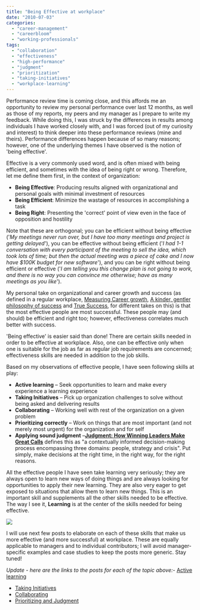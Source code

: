 ```yaml
---
title: "Being Effective at workplace"
date: "2010-07-03"
categories: 
  - "career-management"
  - "careerbloom"
  - "working-professionals"
tags: 
  - "collaboration"
  - "effectiveness"
  - "high-performance"
  - "judgment"
  - "prioritization"
  - "taking-initiatives"
  - "workplace-learning"
---
```


Performance review time is coming close, and this affords me an opportunity to review my personal performance over last 12 months, as well as those of my reports, my peers and my manager as I prepare to write my feedback. While doing this, I was struck by the differences in results among individuals I have worked closely with, and I was forced (out of my curiosity and interest) to think deeper into these performance reviews (mine and theirs). Performance differences happen because of so many reasons; however, one of the underlying themes I have observed is the notion of 'being effective'.

Effective is a very commonly used word, and is often mixed with being efficient, and sometimes with the idea of being right or wrong. Therefore, let me define them first, in the context of organization:

- **Being Effective**: Producing results aligned with organizational and personal goals with minimal investment of resources
- **Being Efficient**: Minimize the wastage of resources in accomplishing a task
- **Being Right**: Presenting the 'correct' point of view even in the face of opposition and hostility

Note that these are orthogonal; you can be efficient without being effective ('_My meetings never run over, but I have too many meetings and project is getting delayed_'), you can be effective without being efficient ('_I had 1-1 conversation with every participant of the meeting to sell the idea, which took lots of time; but then the actual meeting was a piece of cake and I now have $100K budget for new software_'), and you can be right without being efficient or effective ('_I am telling you this change plan is not going to work, and there is no way you can convince me otherwise; have as many meetings as you like_').

My personal take on organizational and career growth and success (as defined in a regular workplace, [Measuring Career growth](http://careermanagement.wordpress.com/2008/04/15/measuring-career-growth-%e2%80%93-part-iii-job-complexity-and-satisfaction/), [A kinder, gentler philosophy of success](http://www.ted.com/talks/alain_de_botton_a_kinder_gentler_philosophy_of_success.html) and [True Success](http://www.ted.com/talks/john_wooden_on_the_difference_between_winning_and_success.html), for different takes on this) is that the most effective people are most successful. These people may (and should) be efficient and right too; however, effectiveness correlates much better with success.

'Being effective' is easier said than done! There are certain skills needed in order to be effective at workplace. Also, one can be effective only when one is suitable for the job as far as regular job requirements are concerned; effectiveness skills are needed in addition to the job skills.

Based on my observations of effective people, I have seen following skills at play:

- **Active learning** – Seek opportunities to learn and make every experience a learning experience
- **Taking Initiatives** – Pick up organization challenges to solve without being asked and delivering results
- **Collaborating** – Working well with rest of the organization on a given problem
- **Prioritizing correctly** – Work on things that are most important (and not merely most urgent) for the organization and for self
- **Applying sound judgment** –[**Judgment: How Winning Leaders Make Great Calls**](http://www.amazon.com/gp/product/B001BSSI3Q/ref=pd_lpo_k2_dp_sr_1?pf_rd_p=486539851&pf_rd_s=lpo-top-stripe-1&pf_rd_t=201&pf_rd_i=1591841534&pf_rd_m=ATVPDKIKX0DER&pf_rd_r=0E7EKYMA3EH6DY60N9AX) defines this as "a contextually informed decision-making process encompassing three domains: people, strategy and crisis". Put simply, make decisions at the right time, in the right way, for the right reasons.

All the effective people I have seen take learning very seriously; they are always open to learn new ways of doing things and are always looking for opportunities to apply their new learning. They are also very eager to get exposed to situations that allow them to learn new things. This is an important skill and supplements all the other skills needed to be effective. The way I see it, **Learning** is at the center of the skills needed for being effective.

![](images/070310_0429_beingeffect1.png)

I will use next few posts to elaborate on each of these skills that make us more effective (and more successful) at workplace. These are equally applicable to managers and to individual contributors; I will avoid manager-specific examples and case studies to keep the posts more generic. Stay tuned!

_Update - here are the links to the posts for each of the topic above:_- [Active learning](http://careermanagement.wordpress.com/2010/07/11/being-effective-at-workplace-active-learning/)
- [Taking Initiatives](http://careermanagement.wordpress.com/2010/07/26/being-effective-at-workplace-%e2%80%93-taking-initiatives/)
- [Collaborating](http://careermanagement.wordpress.com/2010/08/23/being-effective-at-workplace-collaboration/)
- [Prioritizing and Judgment](http://careermanagement.wordpress.com/2010/10/07/being-effective/)

